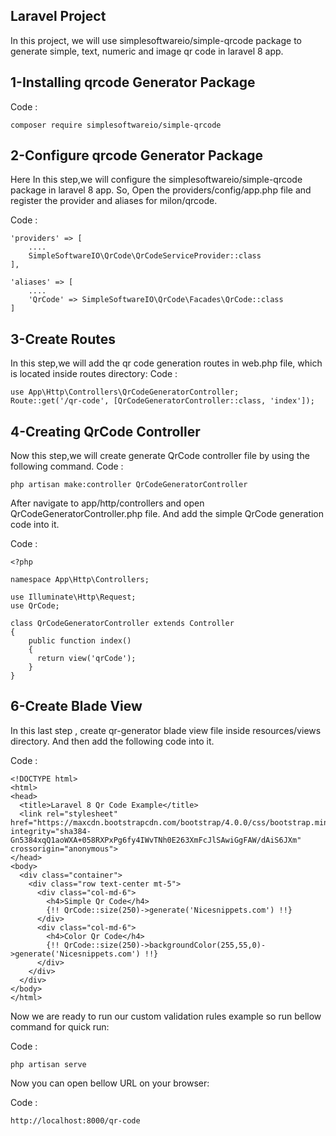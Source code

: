 

## Laravel Project

In this project, we will use simplesoftwareio/simple-qrcode package to generate simple, text, numeric and image qr code in laravel 8 app.

## 1-Installing qrcode Generator Package

Code :
```
composer require simplesoftwareio/simple-qrcode
```
## 2-Configure qrcode Generator Package

Here In this step,we will configure the simplesoftwareio/simple-qrcode package in laravel 8 app. So, Open the providers/config/app.php file and register the provider and aliases for milon/qrcode.

Code :
```
'providers' => [
    ....
    SimpleSoftwareIO\QrCode\QrCodeServiceProvider::class
],
  
'aliases' => [
    ....
    'QrCode' => SimpleSoftwareIO\QrCode\Facades\QrCode::class
]
```

## 3-Create Routes
In this step,we will add the qr code generation routes in web.php file, which is located inside routes directory:
Code :
```
use App\Http\Controllers\QrCodeGeneratorController;
Route::get('/qr-code', [QrCodeGeneratorController::class, 'index']);
```
## 4-Creating QrCode Controller


Now this step,we will create generate QrCode controller file by using the following command.
Code :
```
php artisan make:controller QrCodeGeneratorController
```
After navigate to app/http/controllers and open QrCodeGeneratorController.php file. And add the simple QrCode generation code into it.

Code :
```
<?php

namespace App\Http\Controllers;

use Illuminate\Http\Request;
use QrCode;

class QrCodeGeneratorController extends Controller
{
    public function index()
    {
      return view('qrCode');
    }
}
```

## 6-Create Blade View

In this last step , create qr-generator blade view file inside resources/views directory. And then add the following code into it.

Code :
```
<!DOCTYPE html>
<html>
<head>
  <title>Laravel 8 Qr Code Example</title>
  <link rel="stylesheet" href="https://maxcdn.bootstrapcdn.com/bootstrap/4.0.0/css/bootstrap.min.css" integrity="sha384-Gn5384xqQ1aoWXA+058RXPxPg6fy4IWvTNh0E263XmFcJlSAwiGgFAW/dAiS6JXm" crossorigin="anonymous">
</head>
<body>
  <div class="container">
    <div class="row text-center mt-5">
      <div class="col-md-6">
        <h4>Simple Qr Code</h4>
        {!! QrCode::size(250)->generate('Nicesnippets.com') !!}
      </div>
      <div class="col-md-6">
        <h4>Color Qr Code</h4>
        {!! QrCode::size(250)->backgroundColor(255,55,0)->generate('Nicesnippets.com') !!}
      </div>
    </div> 
  </div> 
</body>
</html>
```
Now we are ready to run our custom validation rules example so run bellow command for quick run:

Code :
```
php artisan serve
```
Now you can open bellow URL on your browser:

Code :
```
http://localhost:8000/qr-code
```
